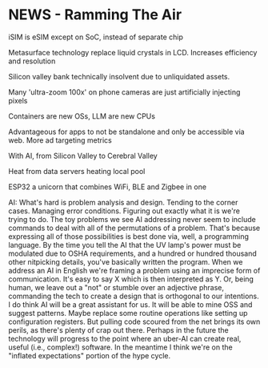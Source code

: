 # NEWS - Ramming The Air
iSIM is eSIM except on SoC, instead of separate chip

Metasurface technology replace liquid crystals in LCD. Increases efficiency and resolution

Silicon valley bank technically insolvent due to unliquidated assets.

Many 'ultra-zoom 100x' on phone cameras are just artificially injecting pixels

Containers are new OSs, LLM are new CPUs

Advantageous for apps to not be standalone and only be accessible via web.
More ad targeting metrics

With AI, from Silicon Valley to Cerebral Valley

Heat from data servers heating local pool

ESP32 a unicorn that combines WiFi, BLE and Zigbee in one

AI: What's hard is problem analysis and design. Tending to the corner cases. Managing error conditions. Figuring out exactly what it is we're trying to do.
The toy problems we see AI addressing never seem to include commands to deal with all of the permutations of a problem. That's because expressing all of those possibilities is best done via, well, a programming language. By the time you tell the AI that the UV lamp's power must be modulated due to OSHA requirements, and a hundred or hundred thousand other nitpicking details, you've basically written the program.
When we address an AI in English we're framing a problem using an imprecise form of communication. It's easy to say X which is then interpreted as Y. Or, being human, we leave out a "not" or stumble over an adjective phrase, commanding the tech to create a design that is orthogonal to our intentions.
I do think AI will be a great assistant for us. It will be able to mine OSS and suggest patterns. Maybe replace some routine operations like setting up configuration registers. But pulling code scoured from the net brings its own perils, as there's plenty of crap out there.
Perhaps in the future the technology will progress to the point where an uber-AI can create real, useful (i.e., complex!) software. In the meantime I think we're on the "inflated expectations" portion of the hype cycle. 

